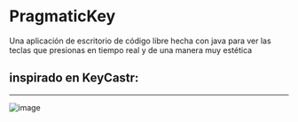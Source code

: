 # PragmaticKey
Una aplicación de escritorio de código libre hecha con java para ver las teclas que presionas en tiempo  real y de una manera muy estética

## inspirado en KeyCastr: 
------
![image](https://user-images.githubusercontent.com/41464891/168713838-d6f865d4-9504-48b0-b333-71a9b8afe44b.png)
